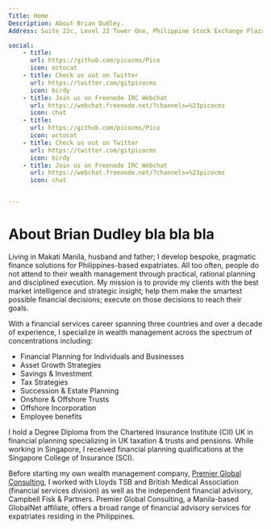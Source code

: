 ```yaml
---
Title: Home
Description: About Brian Dudley.
Address: Suite 22c, Level 22 Tower One, Philippine Stock Exchange Plaza Ayala Triangle, Ayala Avenue, Makati City, Manila 1226 Philippines

social:
    - title: 
      url: https://github.com/picocms/Pico
      icon: octocat
    - title: Check us out on Twitter
      url: https://twitter.com/gitpicocms
      icon: birdy
    - title: Join us on Freenode IRC Webchat
      url: https://webchat.freenode.net/?channels=%23picocms
      icon: chat
    - title: 
      url: https://github.com/picocms/Pico
      icon: octocat
    - title: Check us out on Twitter
      url: https://twitter.com/gitpicocms
      icon: birdy
    - title: Join us on Freenode IRC Webchat
      url: https://webchat.freenode.net/?channels=%23picocms
      icon: chat


---
```


# About Brian Dudley bla bla bla

Living in Makati Manila, husband and father; I develop bespoke, pragmatic finance solutions for Philippines-based expatriates. All too often, people do not attend to their wealth management through practical, rational planning and disciplined execution. My mission is to provide my clients with the best market intelligence and strategic insight; help them make the smartest possible financial decisions; execute on those decisions to reach their goals.

With a financial services career spanning three countries and over a decade of experience, I specialize in wealth management across the spectrum of concentrations including:


* Financial Planning for Individuals and Businesses
* Asset Growth Strategies
* Savings &amp; Investment
* Tax Strategies   
* Succession &amp; Estate Planning
* Onshore &amp; Offshore Trusts
* Offshore Incorporation
* Employee benefits

I hold a Degree Diploma from the Chartered Insurance Institute (CII) UK in financial planning specializing in UK taxation & trusts and pensions. While working in Singapore, I received financial planning qualifications at the Singapore College of Insurance (SCI).

Before starting my own wealth management company, [Premier Global Consulting](http://premier-gc.com/), I worked with Lloyds TSB and British Medical Association (financial services division) as well as the independent financial advisory, Campbell Fisk & Partners. Premier Global Consulting, a Manila-based GlobalNet affiliate, offers a broad range of financial advisory services for expatriates residing in the Philippines.